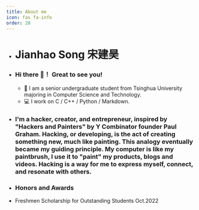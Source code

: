 ```yaml
---
title: About me
icon: fas fa-info
order: 20
---
```

- # Jianhao Song  宋建昊
- ### Hi there 👋！ Great to see you!

  - 🏫  I am a senior undergraduate student from Tsinghua University majoring in Computer Science and Technology.
  - 💻  I work on C / C++ / Python / Markdown.
- ### I'm a hacker, creator, and entrepreneur, inspired by "Hackers and Painters" by Y Combinator founder Paul Graham. Hacking, or developing, is the act of creating something new, much like painting. This analogy eventually became my guiding principle. My computer is like my paintbrush, I use it to "paint" my products, blogs and videos. Hacking is a way for me to express myself, connect, and resonate with others.
- ### Honors and Awards
- Freshmen Scholarship for Outstanding Students   Oct.2022

